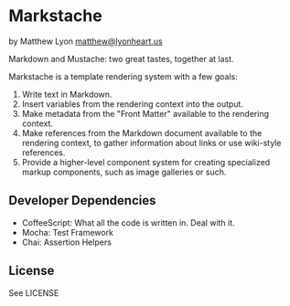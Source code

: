 # Markstache

by Matthew Lyon <matthew@lyonheart.us>

Markdown and Mustache: two great tastes, together at last.

Markstache is a template rendering system with a few goals:

1. Write text in Markdown.
2. Insert variables from the rendering context into the output.
3. Make metadata from the "Front Matter" available to the rendering context.
4. Make references from the Markdown document available to the rendering
   context, to gather information about links or use wiki-style references.
5. Provide a higher-level component system for creating specialized markup
   components, such as image galleries or such.

## Developer Dependencies

- CoffeeScript: What all the code is written in. Deal with it.
- Mocha: Test Framework
- Chai: Assertion Helpers

## License

See LICENSE

